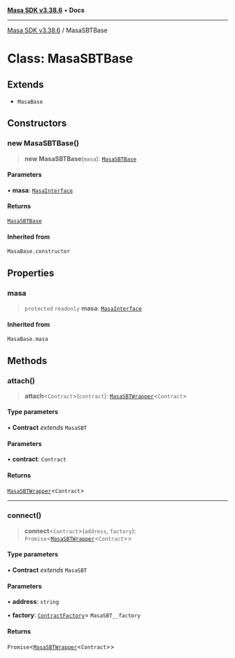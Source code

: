 [**Masa SDK v3.38.6**](../README.md) • **Docs**

***

[Masa SDK v3.38.6](../globals.md) / MasaSBTBase

# Class: MasaSBTBase

## Extends

- `MasaBase`

## Constructors

### new MasaSBTBase()

> **new MasaSBTBase**(`masa`): [`MasaSBTBase`](MasaSBTBase.md)

#### Parameters

• **masa**: [`MasaInterface`](../interfaces/MasaInterface.md)

#### Returns

[`MasaSBTBase`](MasaSBTBase.md)

#### Inherited from

`MasaBase.constructor`

## Properties

### masa

> `protected` `readonly` **masa**: [`MasaInterface`](../interfaces/MasaInterface.md)

#### Inherited from

`MasaBase.masa`

## Methods

### attach()

> **attach**\<`Contract`\>(`contract`): [`MasaSBTWrapper`](MasaSBTWrapper.md)\<`Contract`\>

#### Type parameters

• **Contract** *extends* `MasaSBT`

#### Parameters

• **contract**: `Contract`

#### Returns

[`MasaSBTWrapper`](MasaSBTWrapper.md)\<`Contract`\>

***

### connect()

> **connect**\<`Contract`\>(`address`, `factory`): `Promise`\<[`MasaSBTWrapper`](MasaSBTWrapper.md)\<`Contract`\>\>

#### Type parameters

• **Contract** *extends* `MasaSBT`

#### Parameters

• **address**: `string`

• **factory**: [`ContractFactory`](ContractFactory.md)= `MasaSBT__factory`

#### Returns

`Promise`\<[`MasaSBTWrapper`](MasaSBTWrapper.md)\<`Contract`\>\>
